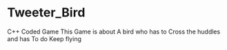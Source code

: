 # Tweeter_Bird
C++ Coded Game 
This Game is about A bird who has to Cross the huddles and has To do Keep flying 
